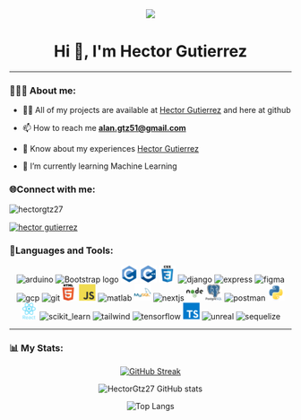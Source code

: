<div id="header" align="center">
  <img src="https://media.giphy.com/media/BgKEiHf1xNV0h6IcSX/giphy.gif" width="400" />
  <h1 align="center">Hi 👋, I'm Hector Gutierrez</h1>
</div>

---  
### 👨🏻‍💻 About me:


- 👨‍💻 All of my projects are available at [Hector Gutierrez](https://www.linkedin.com/in/hector-guti%C3%A9rrez-941a2521a/) and here at github

- 📫 How to reach me **alan.gtz51@gmail.com**

- 📄 Know about my experiences [Hector Gutierrez](https://www.linkedin.com/in/hector-guti%C3%A9rrez-941a2521a/)
  
- 🌱 I’m currently learning Machine Learning
  
  
<h3 align="left">🌐Connect with me:</h3>
<p align="left"> <img src="https://komarev.com/ghpvc/?username=hectorgtz27&label=Profile%20views&color=0e75b6&style=flat" alt="hectorgtz27" /> </p>
<p align="left">
<a href="https://www.linkedin.com/in/hectorguti%C3%A9rrez/" target="blank"><img align="center" src="https://raw.githubusercontent.com/rahuldkjain/github-profile-readme-generator/master/src/images/icons/Social/linked-in-alt.svg" alt="hector gutierrez" height="30" width="40" /></a>

<h3 align="left">🔭Languages and Tools:</h3>
<p align="center">  <img src="https://cdn.worldvectorlogo.com/logos/arduino-1.svg" alt="arduino" width="30" height="30"/> <img src="https://v5.getbootstrap.com/docs/5.0/assets/brand/bootstrap-logo-shadow.png" alt="Bootstrap logo" width="40" height="30">  <img src="https://raw.githubusercontent.com/devicons/devicon/master/icons/c/c-original.svg" alt="c" width="30" height="30"/> <img src="https://raw.githubusercontent.com/devicons/devicon/master/icons/cplusplus/cplusplus-original.svg" alt="cplusplus" width="30" height="30"/>  <img src="https://raw.githubusercontent.com/devicons/devicon/master/icons/css3/css3-original-wordmark.svg" alt="css3" width="30" height="30"/> <img src="https://cdn.worldvectorlogo.com/logos/django.svg" alt="django" width="30" height="30"/>  <img src="https://youteam.io/blog/wp-content/uploads/2022/04/expressjs_logo.png" alt="express" width="50" height="30"/> <img src="https://www.vectorlogo.zone/logos/figma/figma-icon.svg" alt="figma" width="30" height="30"/>  <img src="https://www.vectorlogo.zone/logos/google_cloud/google_cloud-icon.svg" alt="gcp" width="30" height="30"/>  <img src="https://www.vectorlogo.zone/logos/git-scm/git-scm-icon.svg" alt="git" width="30" height="30"/><img src="https://raw.githubusercontent.com/devicons/devicon/master/icons/html5/html5-original-wordmark.svg" alt="html5" width="30" height="30"/> <img src="https://raw.githubusercontent.com/devicons/devicon/master/icons/javascript/javascript-original.svg" alt="javascript" width="30" height="30"/>  <img src="https://upload.wikimedia.org/wikipedia/commons/2/21/Matlab_Logo.png" alt="matlab" width="30" height="30"/> <img src="https://raw.githubusercontent.com/devicons/devicon/master/icons/mysql/mysql-original-wordmark.svg" alt="mysql" width="30" height="30"/> <img src="https://encrypted-tbn0.gstatic.com/images?q=tbn:ANd9GcS-mgvqyPyJUIPytyv7_nSg64biRJPA7n3N1UMQYtZD5w&s" alt="nextjs" width="40" height="30"/> <img src="https://raw.githubusercontent.com/devicons/devicon/master/icons/nodejs/nodejs-original-wordmark.svg" alt="nodejs" width="30" height="30"/>  <img src="https://raw.githubusercontent.com/devicons/devicon/master/icons/postgresql/postgresql-original-wordmark.svg" alt="postgresql" width="30" height="30"/> <img src="https://www.vectorlogo.zone/logos/getpostman/getpostman-icon.svg" alt="postman" width="30" height="30"/> <img src="https://raw.githubusercontent.com/devicons/devicon/master/icons/python/python-original.svg" alt="python" width="30" height="30"/>  <img src="https://raw.githubusercontent.com/devicons/devicon/master/icons/react/react-original-wordmark.svg" alt="react" width="30" height="30"/> <img src="https://upload.wikimedia.org/wikipedia/commons/0/05/Scikit_learn_logo_small.svg" alt="scikit_learn" width="30" height="30"/>  <img src="https://www.vectorlogo.zone/logos/tailwindcss/tailwindcss-icon.svg" alt="tailwind" width="30" height="30"/>  <img src="https://www.vectorlogo.zone/logos/tensorflow/tensorflow-icon.svg" alt="tensorflow" width="30" height="30"/>  <img src="https://raw.githubusercontent.com/devicons/devicon/master/icons/typescript/typescript-original.svg" alt="typescript" width="30" height="30"/> <img src="https://encrypted-tbn0.gstatic.com/images?q=tbn:ANd9GcQOuE61e43dSJf-ENwiagBE_PQBCKfwT0eMkmaskiDUXA&s" alt="unreal" width="30" height="30"/> <img src="https://avatars.githubusercontent.com/u/3591786?s=280&v=4" alt="sequelize" width="30" height="30"/></p>

---  

### 📊 My Stats:

<div align="center">

[![GitHub Streak](https://streak-stats.demolab.com?user=HectorGtz27&theme=tokyonight)](https://git.io/streak-stats)

![HectorGtz27 GitHub stats](https://github-readme-stats.vercel.app/api?username=HectorGtz27&show_icons=true&theme=tokyonight)

![Top Langs](https://github-readme-stats.vercel.app/api/top-langs/?username=HectorGtz27&layout=compact&theme=tokyonight)

</div>



